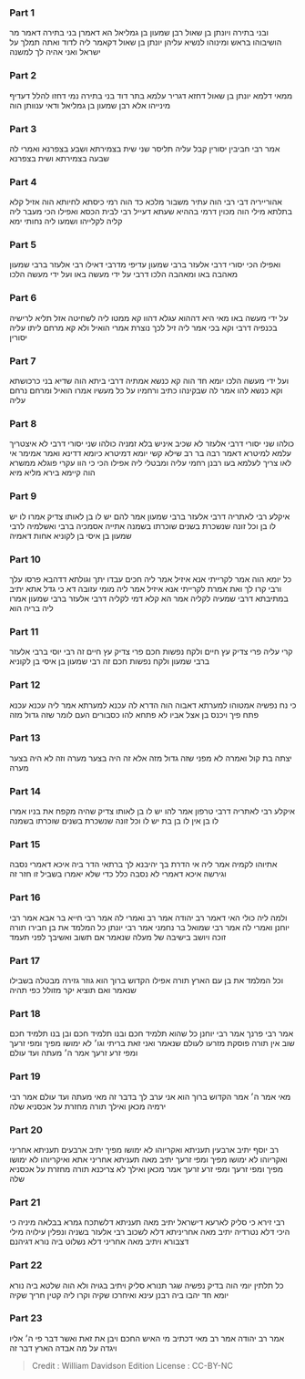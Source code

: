 
### Part 1
ובני בתירה ויונתן בן שאול רבן שמעון בן גמליאל הא דאמרן בני בתירה דאמר מר הושיבוהו בראש ומינוהו לנשיא עליהן יונתן בן שאול דקאמר ליה לדוד ואתה תמלך על ישראל ואני אהיה לך למשנה

### Part 2
ממאי דלמא יונתן בן שאול דחזא דגריר עלמא בתר דוד בני בתירה נמי דחזו להלל דעדיף מינייהו אלא רבן שמעון בן גמליאל ודאי ענוותן הוה

### Part 3
אמר רבי חביבין יסורין קבל עליה תליסר שני שית בצמירתא ושבע בצפרנא ואמרי לה שבעה בצמירתא ושית בצפרנא

### Part 4
אהורייריה דבי רבי הוה עתיר משבור מלכא כד הוה רמי כיסתא לחיותא הוה אזיל קלא בתלתא מילי הוה מכוין דרמי בההיא שעתא דעייל רבי לבית הכסא ואפילו הכי מעבר ליה קליה לקלייהו ושמעו ליה נחותי ימא

### Part 5
ואפילו הכי יסורי דרבי אלעזר ברבי שמעון עדיפי מדרבי דאילו רבי אלעזר ברבי שמעון מאהבה באו ומאהבה הלכו דרבי על ידי מעשה באו ועל ידי מעשה הלכו

### Part 6
על ידי מעשה באו מאי היא דההוא עגלא דהוו קא ממטו ליה לשחיטה אזל תליא לרישיה בכנפיה דרבי וקא בכי אמר ליה זיל לכך נוצרת אמרי הואיל ולא קא מרחם ליתו עליה יסורין

### Part 7
ועל ידי מעשה הלכו יומא חד הוה קא כנשא אמתיה דרבי ביתא הוה שדיא בני כרכושתא וקא כנשא להו אמר לה שבקינהו כתיב ורחמיו על כל מעשיו אמרו הואיל ומרחם נרחם עליה

### Part 8
כולהו שני יסורי דרבי אלעזר לא שכיב איניש בלא זמניה כולהו שני יסורי דרבי לא איצטריך עלמא למיטרא דאמר רבה בר רב שילא קשי יומא דמיטרא כיומא דדינא ואמר אמימר אי לאו צריך לעלמא בעו רבנן רחמי עליה ומבטלי ליה אפילו הכי כי הוו עקרי פוגלא ממשרא הוה קיימא בירא מליא מיא

### Part 9
איקלע רבי לאתריה דרבי אלעזר ברבי שמעון אמר להם יש לו בן לאותו צדיק אמרו לו יש לו בן וכל זונה שנשכרת בשנים שוכרתו בשמנה אתייה אסמכיה ברבי ואשלמיה לרבי שמעון בן איסי בן לקוניא אחות דאמיה

### Part 10
כל יומא הוה אמר לקרייתי אנא איזיל אמר ליה חכים עבדו יתך וגולתא דדהבא פרסו עלך ורבי קרו לך ואת אמרת לקרייתי אנא איזיל אמר ליה מומי עזובה דא כי גדל אתא יתיב במתיבתא דרבי שמעיה לקליה אמר הא קלא דמי לקליה דרבי אלעזר ברבי שמעון אמרו ליה בריה הוא

### Part 11
קרי עליה פרי צדיק עץ חיים ולקח נפשות חכם פרי צדיק עץ חיים זה רבי יוסי ברבי אלעזר ברבי שמעון ולקח נפשות חכם זה רבי שמעון בן איסי בן לקוניא

### Part 12
כי נח נפשיה אמטוהו למערתא דאבוה הוה הדרא לה עכנא למערתא אמר ליה עכנא עכנא פתח פיך ויכנס בן אצל אביו לא פתחא להו כסבורים העם לומר שזה גדול מזה

### Part 13
יצתה בת קול ואמרה לא מפני שזה גדול מזה אלא זה היה בצער מערה וזה לא היה בצער מערה

### Part 14
איקלע רבי לאתריה דרבי טרפון אמר להו יש לו בן לאותו צדיק שהיה מקפח את בניו אמרו לו בן אין לו בן בת יש לו וכל זונה שנשכרת בשנים שוכרתו בשמנה

### Part 15
אתיוהו לקמיה אמר ליה אי הדרת בך יהיבנא לך ברתאי הדר ביה איכא דאמרי נסבה וגירשה איכא דאמרי לא נסבה כלל כדי שלא יאמרו בשביל זו חזר זה

### Part 16
ולמה ליה כולי האי דאמר רב יהודה אמר רב ואמרי לה אמר רבי חייא בר אבא אמר רבי יוחנן ואמרי לה אמר רבי שמואל בר נחמני אמר רבי יונתן כל המלמד את בן חבירו תורה זוכה ויושב בישיבה של מעלה שנאמר אם תשוב ואשיבך לפני תעמד

### Part 17
וכל המלמד את בן עם הארץ תורה אפילו הקדוש ברוך הוא גוזר גזירה מבטלה בשבילו שנאמר ואם תוציא יקר מזולל כפי תהיה

### Part 18
אמר רבי פרנך אמר רבי יוחנן כל שהוא תלמיד חכם ובנו תלמיד חכם ובן בנו תלמיד חכם שוב אין תורה פוסקת מזרעו לעולם שנאמר ואני זאת בריתי וגו׳ לא ימושו מפיך ומפי זרעך ומפי זרע זרעך אמר ה׳ מעתה ועד עולם

### Part 19
מאי אמר ה׳ אמר הקדוש ברוך הוא אני ערב לך בדבר זה מאי מעתה ועד עולם אמר רבי ירמיה מכאן ואילך תורה מחזרת על אכסניא שלה

### Part 20
רב יוסף יתיב ארבעין תעניתא ואקריוהו לא ימושו מפיך יתיב ארבעים תעניתא אחריני ואקריוהו לא ימושו מפיך ומפי זרעך יתיב מאה תעניתא אחריני אתא ואיקריוהו לא ימושו מפיך ומפי זרעך ומפי זרע זרעך אמר מכאן ואילך לא צריכנא תורה מחזרת על אכסניא שלה

### Part 21
רבי זירא כי סליק לארעא דישראל יתיב מאה תעניתא דלשתכח גמרא בבלאה מיניה כי היכי דלא נטרדיה יתיב מאה אחריניתא דלא לשכוב רבי אלעזר בשניה ונפלין עילויה מילי דצבורא ויתיב מאה אחריני דלא נשלוט ביה נורא דגיהנם

### Part 22
כל תלתין יומי הוה בדיק נפשיה שגר תנורא סליק ויתיב בגויה ולא הוה שלטא ביה נורא יומא חד יהבו ביה רבנן עינא ואיחרכו שקיה וקרו ליה קטין חריך שקיה

### Part 23
אמר רב יהודה אמר רב מאי דכתיב מי האיש החכם ויבן את זאת ואשר דבר פי ה׳ אליו ויגדה על מה אבדה הארץ דבר זה

>Credit : William Davidson Edition
>License : CC-BY-NC
